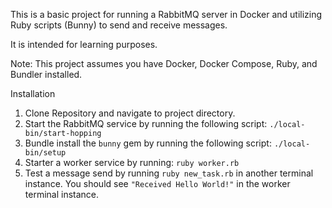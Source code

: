 This is a basic project for running a RabbitMQ server in Docker and utilizing Ruby scripts (Bunny) to send and receive messages.

It is intended for learning purposes.

Note: This project assumes you have Docker, Docker Compose, Ruby, and Bundler installed.

Installation

1. Clone Repository and navigate to project directory.
2. Start the RabbitMQ service by running the following script: `./local-bin/start-hopping`
3. Bundle install the `bunny` gem by running the following script: `./local-bin/setup`
4. Starter a worker service by running: `ruby worker.rb`
5. Test a message send by running `ruby new_task.rb` in another terminal instance. You should see `"Received Hello World!"` in the worker terminal instance.
